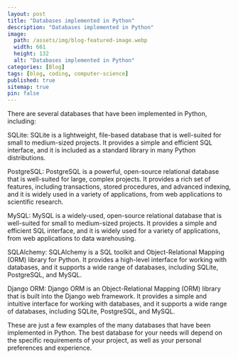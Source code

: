 ```yaml
---
layout: post
title: "Databases implemented in Python"
description: "Databases implemented in Python"
image:
  path: /assets/img/blog-featured-image.webp
  width: 661
  height: 132
  alt: "Databases implemented in Python"
categories: [Blog]
tags: [blog, coding, computer-science]
published: true
sitemap: true
pin: false
---
```



There are several databases that have been implemented in Python, including:

SQLite: SQLite is a lightweight, file-based database that is well-suited for small to medium-sized projects. It provides a simple and efficient SQL interface, and it is included as a standard library in many Python distributions.

PostgreSQL: PostgreSQL is a powerful, open-source relational database that is well-suited for large, complex projects. It provides a rich set of features, including transactions, stored procedures, and advanced indexing, and it is widely used in a variety of applications, from web applications to scientific research.

MySQL: MySQL is a widely-used, open-source relational database that is well-suited for small to medium-sized projects. It provides a simple and efficient SQL interface, and it is widely used for a variety of applications, from web applications to data warehousing.

SQLAlchemy: SQLAlchemy is a SQL toolkit and Object-Relational Mapping (ORM) library for Python. It provides a high-level interface for working with databases, and it supports a wide range of databases, including SQLite, PostgreSQL, and MySQL.

Django ORM: Django ORM is an Object-Relational Mapping (ORM) library that is built into the Django web framework. It provides a simple and intuitive interface for working with databases, and it supports a wide range of databases, including SQLite, PostgreSQL, and MySQL.

These are just a few examples of the many databases that have been implemented in Python. The best database for your needs will depend on the specific requirements of your project, as well as your personal preferences and experience.



